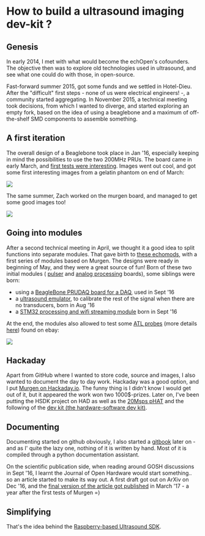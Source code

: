 # How to build a ultrasound imaging dev-kit ?

## Genesis

In early 2014, I met with what would become the echOpen's cofounders. The objective then was to explore old technologies used in ultrasound, and see what one could do with those, in open-source.

Fast-forward summer 2015, got some funds and we settled in Hotel-Dieu. After the "difficult" first steps - none of us were electrical engineers! -, a community started aggregating. In November 2015, a technical meeting took decisions, from which I wanted to diverge, and started exploring an empty fork, based on the idea of using a beaglebone and a maximum of off-the-shelf SMD components to assemble something.

## A first iteration

The overall design of a Beaglebone took place in Jan '16, especially keeping in mind the possibilities to use the two 200MHz PRUs. The board came in early March, and [first tests were interesting](https://github.com/kelu124/murgen-dev-kit/blob/master/hardware/Readme.md). Images went out cool, and got some first interesting images from a gelatin phantom on end of March:

![](https://raw.githubusercontent.com/kelu124/murgen-dev-kit/master/worklog/Images/Session_7/20160328-141152.data-DEC1-SC-4T.png)

The same summer, Zach worked on the murgen board, and managed to get some good images too!

![](https://raw.githubusercontent.com/ZTaylor39/murgen-dev-kit/zach/worklog/Zach/2016-07-06/tp2.png)

## Going into modules

After a second technical meeting in April, we thought it a good idea to split functions into separate modules. That gave birth to [these echomods](https://github.com/kelu124/echomods/), with a first series of modules based on Murgen. The designs were ready in beginning of May, and they were a great source of fun! Born of these two initial modules ( [pulser](/tobo/) and [analog processing](/goblin/) boards), some siblings were born:
* using a [BeagleBone PRUDAQ board for a DAQ](/retired/toadkiller/), used in Sept '16
* a [ultrasound emulator](/silent/), to calibrate the rest of the signal when there are no transducers, born in Aug '16
* a [STM32 processing and wifi streaming module](/croaker/) born in Sept '16

At the end, the modules also allowed to test some [ATL probes](/retroATL3/) (more details [here](/include/ATL.md)) found on ebay:

![](https://raw.githubusercontent.com/kelu124/echomods/master/include/20160814/sonde3V_1-4.csv-SC.png)

## Hackaday

Apart from GitHub where I wanted to store code, source and images, I also wanted to document the day to day work. Hackaday was a good option, and I put [Murgen on Hackaday.io](http://hackaday.com/2016/04/12/a-developers-kit-for-medical-ultrasound/). The funny thing is I didn't know I would get out of it, but it appeared the work won two 1000$-prizes. Later on, I've been putting the HSDK project on HAD as well as the [20Msps pHAT](https://hackaday.io/project/20455-20msps-adc-raspberrypi-hat) and the following of the [dev kit (the hardware-software dev kit)](https://hackaday.io/project/10899-a-hsdk-for-ultrasound-imaging).

## Documenting

Documenting started on github obviously, I also started a [gitbook](https://kelu124.gitbooks.io/echomods/content/) later on - and as I' quite the lazy one, nothing of it is written by hand. Most of it is compiled through a python documentation assistant. 

On the scientific publication side, when reading around GOSH discussions in Sept '16, I learnt the Journal of Open Hardware would start something.. so an article started to make its way out. A first draft got out on ArXiv on Dec '16, and the [final version of the article got published](http://openhardware.metajnl.com/articles/10.5334/joh.2/) in March '17 - a year after the first tests of Murgen =)

## Simplifying

That's the idea behind the [Raspberry-based Ultrasound SDK](https://hackaday.io/project/10899-a-debugger-for-ultrasound-imaging).




